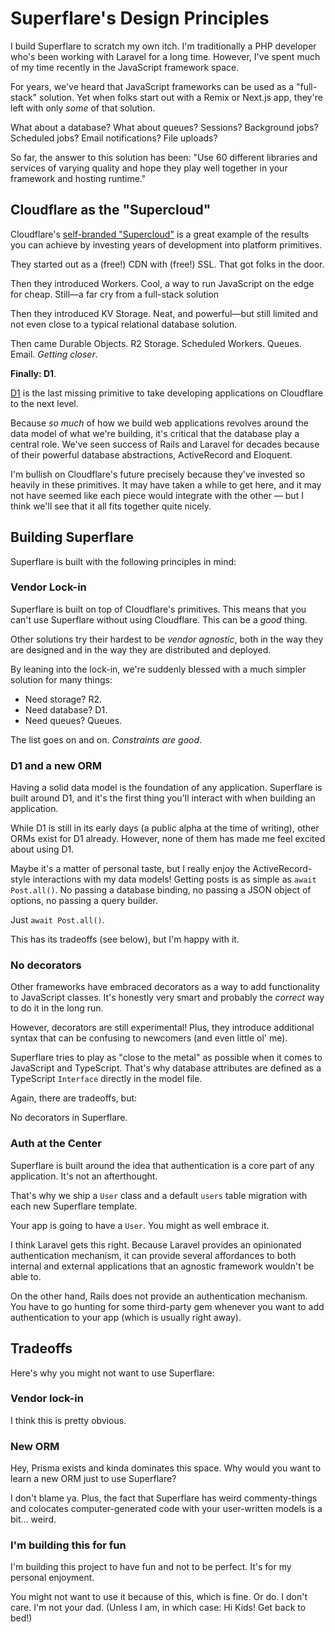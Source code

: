 # Superflare's Design Principles

I build Superflare to scratch my own itch. I'm traditionally a PHP developer who's been working with Laravel for a long time. However, I've spent much of my time recently in the JavaScript framework space.

For years, we've heard that JavaScript frameworks can be used as a "full-stack" solution. Yet when folks start out with a Remix or Next.js app, they're left with only _some_ of that solution.

What about a database? What about queues? Sessions? Background jobs? Scheduled jobs? Email notifications? File uploads?

So far, the answer to this solution has been: "Use 60 different libraries and services of varying quality and hope they play well together in your framework and hosting runtime."

## Cloudflare as the "Supercloud"

Cloudflare's [self-branded "Supercloud"](https://blog.cloudflare.com/welcome-to-the-supercloud-and-developer-week-2022/) is a great example of the results you can achieve by investing years of development into platform primitives.

They started out as a (free!) CDN with (free!) SSL. That got folks in the door.

Then they introduced Workers. Cool, a way to run JavaScript on the edge for cheap. Still—a far cry from a full-stack solution

Then they introduced KV Storage. Neat, and powerful—but still limited and not even close to a typical relational database solution.

Then came Durable Objects. R2 Storage. Scheduled Workers. Queues. Email. _Getting closer_.

**Finally: D1**.

[D1](https://blog.cloudflare.com/introducing-d1/) is the last missing primitive to take developing applications on Cloudflare to the next level.

Because _so much_ of how we build web applications revolves around the data model of what we're building, it's critical that the database play a central role. We've seen success of Rails and Laravel for decades because of their powerful database abstractions, ActiveRecord and Eloquent.

I'm bullish on Cloudflare's future precisely because they've invested so heavily in these primitives. It may have taken a while to get here, and it may not have seemed like each piece would integrate with the other — but I think we'll see that it all fits together quite nicely.

## Building Superflare

Superflare is built with the following principles in mind:

### Vendor Lock-in

Superflare is built on top of Cloudflare's primitives. This means that you can't use Superflare without using Cloudflare. This can be a _good_ thing.

Other solutions try their hardest to be _vendor agnostic_, both in the way they are designed and in the way they are distributed and deployed.

By leaning into the lock-in, we're suddenly blessed with a much simpler solution for many things:

- Need storage? R2.
- Need database? D1.
- Need queues? Queues.

The list goes on and on. _Constraints are good_.

### D1 and a new ORM

Having a solid data model is the foundation of any application. Superflare is built around D1, and it's the first thing you'll interact with when building an application.

While D1 is still in its early days (a public alpha at the time of writing), other ORMs exist for D1 already. However, none of them has made me feel excited about using D1.

Maybe it's a matter of personal taste, but I really enjoy the ActiveRecord-style interactions with my data models! Getting posts is as simple as `await Post.all()`. No passing a database binding, no passing a JSON object of options, no passing a query builder.

Just `await Post.all()`.

This has its tradeoffs (see below), but I'm happy with it.

### No decorators

Other frameworks have embraced decorators as a way to add functionality to JavaScript classes. It's honestly very smart and probably the _correct_ way to do it in the long run.

However, decorators are still experimental! Plus, they introduce additional syntax that can be confusing to newcomers (and even little ol' me).

Superflare tries to play as "close to the metal" as possible when it comes to JavaScript and TypeScript. That's why database attributes are defined as a TypeScript `Interface` directly in the model file.

Again, there are tradeoffs, but:

No decorators in Superflare.

### Auth at the Center

Superflare is built around the idea that authentication is a core part of any application. It's not an afterthought.

That's why we ship a `User` class and a default `users` table migration with each new Superflare template.

Your app is going to have a `User`. You might as well embrace it.

I think Laravel gets this right. Because Laravel provides an opinionated authentication mechanism, it can provide several affordances to both internal and external applications that an agnostic framework wouldn't be able to.

On the other hand, Rails does not provide an authentication mechanism. You have to go hunting for some third-party gem whenever you want to add authentication to your app (which is usually right away).

## Tradeoffs

Here's why you might not want to use Superflare:

### Vendor lock-in

I think this is pretty obvious.

### New ORM

Hey, Prisma exists and kinda dominates this space. Why would you want to learn a new ORM just to use Superflare?

I don't blame ya. Plus, the fact that Superflare has weird commenty-things and colocates computer-generated code with your user-written models is a bit... weird.

### I'm building this for fun

I'm building this project to have fun and not to be perfect. It's for my personal enjoyment.

You might not want to use it because of this, which is fine. Or do. I don't care. I'm not your dad. (Unless I am, in which case: Hi Kids! Get back to bed!)
